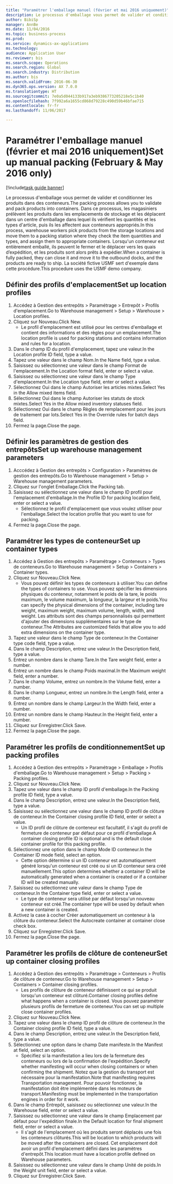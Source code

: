 ```yaml
--- 
title: "Paramétrer l'emballage manuel (février et mai 2016 uniquement)"
description: Le processus d'emballage vous permet de valider et conditionner les produits dans des conteneurs.
author: BibiSp
manager: AnnBe
ms.date: 11/04/2016
ms.topic: business-process
ms.prod: 
ms.service: dynamics-ax-applications
ms.technology: 
audience: Application User
ms.reviewer: bis
ms.search.scope: Operations
ms.search.region: Global
ms.search.industry: Distribution
ms.author: bis
ms.search.validFrom: 2016-06-30
ms.dyn365.ops.version: AX 7.0.0
ms.translationtype: HT
ms.sourcegitcommit: 7e0a5d044133b917a3eb9386773205218e5c1b40
ms.openlocfilehash: 7f992a6a1655cd868d79228c490d59b46bfae715
ms.contentlocale: fr-fr
ms.lasthandoff: 11/06/2017

---
```

# <a name="set-up-manual-packing-february--may-2016-only"></a><span data-ttu-id="64c50-103">Paramétrer l'emballage manuel (février et mai 2016 uniquement)</span><span class="sxs-lookup"><span data-stu-id="64c50-103">Set up manual packing (February & May 2016 only)</span></span>

[!include[task guide banner](../../includes/task-guide-banner.md)]

<span data-ttu-id="64c50-104">Le processus d'emballage vous permet de valider et conditionner les produits dans des conteneurs.</span><span class="sxs-lookup"><span data-stu-id="64c50-104">The packing process allows you to validate and pack products into containers.</span></span> <span data-ttu-id="64c50-105">Dans ce processus, les magasiniers prélèvent les produits dans les emplacements de stockage et les déplacent dans un centre d'emballage dans lequel ils vérifient les quantités et les types d'article, puis ils les affectent aux conteneurs appropriés.</span><span class="sxs-lookup"><span data-stu-id="64c50-105">In this process, warehouse workers pick products from the storage locations and move them to a packing station where they check the item quantities and types, and assign them to appropriate containers.</span></span> <span data-ttu-id="64c50-106">Lorsqu'un conteneur est entièrement emballé, ils peuvent le fermer et le déplacer vers les quais d’expédition, et les produits sont alors prêts à expédier.</span><span class="sxs-lookup"><span data-stu-id="64c50-106">When a container is fully packed, they can close it and move it to the outbound docks, and the products are ready to ship.</span></span> <span data-ttu-id="64c50-107">La société fictive USMF sert d'exemple dans cette procédure.</span><span class="sxs-lookup"><span data-stu-id="64c50-107">This procedure uses the USMF demo company.</span></span>


## <a name="set-up-location-profiles"></a><span data-ttu-id="64c50-108">Définir des profils d'emplacement</span><span class="sxs-lookup"><span data-stu-id="64c50-108">Set up location profiles</span></span>
1. <span data-ttu-id="64c50-109">Accédez à Gestion des entrepôts > Paramétrage > Entrepôt > Profils d'emplacement.</span><span class="sxs-lookup"><span data-stu-id="64c50-109">Go to Warehouse management > Setup > Warehouse > Location profiles.</span></span>
2. <span data-ttu-id="64c50-110">Cliquez sur Nouveau.</span><span class="sxs-lookup"><span data-stu-id="64c50-110">Click New.</span></span>
    * <span data-ttu-id="64c50-111">Le profil d'emplacement est utilisé pour les centres d'emballage et contient des informations et des règles pour un emplacement.</span><span class="sxs-lookup"><span data-stu-id="64c50-111">The location profile is used for packing stations and contains information and rules for a location.</span></span>  
3. <span data-ttu-id="64c50-112">Dans le champ ID du profil d'emplacement, tapez une valeur.</span><span class="sxs-lookup"><span data-stu-id="64c50-112">In the Location profile ID field, type a value.</span></span>
4. <span data-ttu-id="64c50-113">Tapez une valeur dans le champ Nom.</span><span class="sxs-lookup"><span data-stu-id="64c50-113">In the Name field, type a value.</span></span>
5. <span data-ttu-id="64c50-114">Saisissez ou sélectionnez une valeur dans le champ Format de l'emplacement.</span><span class="sxs-lookup"><span data-stu-id="64c50-114">In the Location format field, enter or select a value.</span></span>
6. <span data-ttu-id="64c50-115">Saisissez ou sélectionnez une valeur dans le champ Type d'emplacement.</span><span class="sxs-lookup"><span data-stu-id="64c50-115">In the Location type field, enter or select a value.</span></span>
7. <span data-ttu-id="64c50-116">Sélectionnez Oui dans le champ Autoriser les articles mixtes.</span><span class="sxs-lookup"><span data-stu-id="64c50-116">Select Yes in the Allow mixed items field.</span></span>
8. <span data-ttu-id="64c50-117">Sélectionnez Oui dans le champ Autoriser les statuts de stock mixtes.</span><span class="sxs-lookup"><span data-stu-id="64c50-117">Select Yes in the Allow mixed  inventory statuses field.</span></span>
9. <span data-ttu-id="64c50-118">Sélectionnez Oui dans le champ Règles de remplacement pour les jours de traitement par lots.</span><span class="sxs-lookup"><span data-stu-id="64c50-118">Select Yes in the Override rules for batch days field.</span></span>
10. <span data-ttu-id="64c50-119">Fermez la page.</span><span class="sxs-lookup"><span data-stu-id="64c50-119">Close the page.</span></span>

## <a name="set-up-warehouse-management-parameters"></a><span data-ttu-id="64c50-120">Définir les paramètres de gestion des entrepôts</span><span class="sxs-lookup"><span data-stu-id="64c50-120">Set up warehouse management parameters</span></span> 
1. <span data-ttu-id="64c50-121">Acccédez à Gestion des entrepôts > Configuration > Paramètres de gestion des entrepôts.</span><span class="sxs-lookup"><span data-stu-id="64c50-121">Go to Warehouse management > Setup > Warehouse management parameters.</span></span>
2. <span data-ttu-id="64c50-122">Cliquez sur l'onglet Emballage.</span><span class="sxs-lookup"><span data-stu-id="64c50-122">Click the Packing tab.</span></span>
3. <span data-ttu-id="64c50-123">Saisissez ou sélectionnez une valeur dans le champ ID profil pour l'emplacement d'emballage.</span><span class="sxs-lookup"><span data-stu-id="64c50-123">In the Profile ID for packing location field, enter or select a value.</span></span>
    * <span data-ttu-id="64c50-124">Sélectionnez le profil d'emplacement que vous voulez utiliser pour l'emballage.</span><span class="sxs-lookup"><span data-stu-id="64c50-124">Select the location profile that you want to use for packing.</span></span>  
4. <span data-ttu-id="64c50-125">Fermez la page.</span><span class="sxs-lookup"><span data-stu-id="64c50-125">Close the page.</span></span>

## <a name="set-up-container-types"></a><span data-ttu-id="64c50-126">Paramétrer les types de conteneur</span><span class="sxs-lookup"><span data-stu-id="64c50-126">Set up container types</span></span>
1. <span data-ttu-id="64c50-127">Accédez à Gestion des entrepôts > Paramétrage > Conteneurs > Types de conteneurs.</span><span class="sxs-lookup"><span data-stu-id="64c50-127">Go to Warehouse management > Setup > Containers > Container types.</span></span>
2. <span data-ttu-id="64c50-128">Cliquez sur Nouveau.</span><span class="sxs-lookup"><span data-stu-id="64c50-128">Click New.</span></span>
    * <span data-ttu-id="64c50-129">Vous pouvez définir les types de conteneurs à utiliser.</span><span class="sxs-lookup"><span data-stu-id="64c50-129">You can define the types of containers to use.</span></span> <span data-ttu-id="64c50-130">Vous pouvez spécifier les dimensions physiques du conteneur, notamment le poids de la tare, le poids maximum, le volume maximum, la longueur, la largeur et le poids.</span><span class="sxs-lookup"><span data-stu-id="64c50-130">You can specify the physical dimensions of the container, including tare weight, maximum weight, maximum volume, length, width, and weight.</span></span>  <span data-ttu-id="64c50-131">Les attributs sont des champs personnalisés qui permettent d'ajouter des dimensions supplémentaires sur le type de conteneur.</span><span class="sxs-lookup"><span data-stu-id="64c50-131">The Attributes are customized fields that allow you to add extra dimensions on the container type.</span></span>     
3. <span data-ttu-id="64c50-132">Tapez une valeur dans le champ Type de conteneur.</span><span class="sxs-lookup"><span data-stu-id="64c50-132">In the Container type code field, type a value.</span></span>
4. <span data-ttu-id="64c50-133">Dans le champ Description, entrez une valeur.</span><span class="sxs-lookup"><span data-stu-id="64c50-133">In the Description field, type a value.</span></span>
5. <span data-ttu-id="64c50-134">Entrez un nombre dans le champ Tare.</span><span class="sxs-lookup"><span data-stu-id="64c50-134">In the Tare weight field, enter a number.</span></span>
6. <span data-ttu-id="64c50-135">Entrez un nombre dans le champ Poids maximal.</span><span class="sxs-lookup"><span data-stu-id="64c50-135">In the Maximum weight field, enter a number.</span></span>
7. <span data-ttu-id="64c50-136">Dans le champ Volume, entrez un nombre.</span><span class="sxs-lookup"><span data-stu-id="64c50-136">In the Volume field, enter a number.</span></span>
8. <span data-ttu-id="64c50-137">Dans le champ Longueur, entrez un nombre.</span><span class="sxs-lookup"><span data-stu-id="64c50-137">In the Length field, enter a number.</span></span>
9. <span data-ttu-id="64c50-138">Entrez un nombre dans le champ Largeur.</span><span class="sxs-lookup"><span data-stu-id="64c50-138">In the Width field, enter a number.</span></span>
10. <span data-ttu-id="64c50-139">Entrez un nombre dans le champ Hauteur.</span><span class="sxs-lookup"><span data-stu-id="64c50-139">In the Height field, enter a number.</span></span>
11. <span data-ttu-id="64c50-140">Cliquez sur Enregistrer.</span><span class="sxs-lookup"><span data-stu-id="64c50-140">Click Save.</span></span>
12. <span data-ttu-id="64c50-141">Fermez la page.</span><span class="sxs-lookup"><span data-stu-id="64c50-141">Close the page.</span></span>

## <a name="set-up-packing-profiles"></a><span data-ttu-id="64c50-142">Paramétrer les profils de conditionnement</span><span class="sxs-lookup"><span data-stu-id="64c50-142">Set up packing profiles</span></span>
1. <span data-ttu-id="64c50-143">Accédez à Gestion des entrepôts > Paramétrage > Emballage > Profils d'emballage.</span><span class="sxs-lookup"><span data-stu-id="64c50-143">Go to Warehouse management > Setup > Packing > Packing profiles.</span></span>
2. <span data-ttu-id="64c50-144">Cliquez sur Nouveau.</span><span class="sxs-lookup"><span data-stu-id="64c50-144">Click New.</span></span>
3. <span data-ttu-id="64c50-145">Tapez une valeur dans le champ ID profil d'emballage.</span><span class="sxs-lookup"><span data-stu-id="64c50-145">In the Packing profile ID field, type a value.</span></span>
4. <span data-ttu-id="64c50-146">Dans le champ Description, entrez une valeur.</span><span class="sxs-lookup"><span data-stu-id="64c50-146">In the Description field, type a value.</span></span>
5. <span data-ttu-id="64c50-147">Saisissez ou sélectionnez une valeur dans le champ ID profil de clôture de conteneur.</span><span class="sxs-lookup"><span data-stu-id="64c50-147">In the Container closing profile ID field, enter or select a value.</span></span>
    * <span data-ttu-id="64c50-148">Un ID profil de clôture de conteneur est facultatif, il s'agit du profil de fermeture de conteneur par défaut pour ce profil d'emballage.</span><span class="sxs-lookup"><span data-stu-id="64c50-148">A container closing profile ID is optional and is the default close container profile for this packing profile.</span></span>  
6. <span data-ttu-id="64c50-149">Sélectionnez une option dans le champ Mode ID conteneur.</span><span class="sxs-lookup"><span data-stu-id="64c50-149">In the Container ID mode field, select an option.</span></span>
    * <span data-ttu-id="64c50-150">Cette option détermine si un ID conteneur est automatiquement généré lorsqu'un conteneur est créé ou si un ID conteneur sera créé manuellement.</span><span class="sxs-lookup"><span data-stu-id="64c50-150">This option determines whether a container ID will be automatically generated when a container is created or if a container ID will be created manually.</span></span>  
7. <span data-ttu-id="64c50-151">Saisissez ou sélectionnez une valeur dans le champ Type de conteneur.</span><span class="sxs-lookup"><span data-stu-id="64c50-151">In the Container type field, enter or select a value.</span></span>
    * <span data-ttu-id="64c50-152">Le type de conteneur sera utilisé par défaut lorsqu'un nouveau conteneur est créé.</span><span class="sxs-lookup"><span data-stu-id="64c50-152">The container type will be used by default when a new container is created.</span></span>  
8. <span data-ttu-id="64c50-153">Activez la case à cocher Créer automatiquement un conteneur à la clôture du conteneur.</span><span class="sxs-lookup"><span data-stu-id="64c50-153">Select the Autocreate container at container close check box.</span></span>
9. <span data-ttu-id="64c50-154">Cliquez sur Enregistrer.</span><span class="sxs-lookup"><span data-stu-id="64c50-154">Click Save.</span></span>
10. <span data-ttu-id="64c50-155">Fermez la page.</span><span class="sxs-lookup"><span data-stu-id="64c50-155">Close the page.</span></span>

## <a name="set-up-container-closing-profiles"></a><span data-ttu-id="64c50-156">Paramétrer les profils de clôture de conteneur</span><span class="sxs-lookup"><span data-stu-id="64c50-156">Set up container closing profiles</span></span>
1. <span data-ttu-id="64c50-157">Accédez à Gestion des entrepôts > Paramétrage > Conteneurs > Profils de clôture de conteneur.</span><span class="sxs-lookup"><span data-stu-id="64c50-157">Go to Warehouse management > Setup > Containers > Container closing profiles.</span></span>
    * <span data-ttu-id="64c50-158">Les profils de clôture de conteneur définissent ce qui se produit lorsqu'un conteneur est clôturé.</span><span class="sxs-lookup"><span data-stu-id="64c50-158">Container closing profiles define what happens when a container is closed.</span></span> <span data-ttu-id="64c50-159">Vous pouvez paramétrer plusieurs profils de fermeture de conteneur.</span><span class="sxs-lookup"><span data-stu-id="64c50-159">You can set up multiple close container profiles.</span></span>       
2. <span data-ttu-id="64c50-160">Cliquez sur Nouveau.</span><span class="sxs-lookup"><span data-stu-id="64c50-160">Click New.</span></span>
3. <span data-ttu-id="64c50-161">Tapez une valeur dans le champ ID profil de clôture de conteneur.</span><span class="sxs-lookup"><span data-stu-id="64c50-161">In the Container closing profile ID field, type a value.</span></span>
4. <span data-ttu-id="64c50-162">Dans le champ Description, entrez une valeur.</span><span class="sxs-lookup"><span data-stu-id="64c50-162">In the Description field, type a value.</span></span>
5. <span data-ttu-id="64c50-163">Sélectionnez une option dans le champ Date manifeste.</span><span class="sxs-lookup"><span data-stu-id="64c50-163">In the Manifest at field, select an option.</span></span>
    * <span data-ttu-id="64c50-164">Spécifiez si la manifestation a lieu lors de la fermeture des conteneurs ou lors de la confirmation de l'expédition.</span><span class="sxs-lookup"><span data-stu-id="64c50-164">Specify whether manifesting will occur when closing containers or when confirming the shipment.</span></span> <span data-ttu-id="64c50-165">Notez que la gestion du transport est nécessaire pour la manifestation.</span><span class="sxs-lookup"><span data-stu-id="64c50-165">Note that manifesting requires Transportation management.</span></span> <span data-ttu-id="64c50-166">Pour pouvoir fonctionner, la manifestation doit être implémentée dans les moteurs de transport.</span><span class="sxs-lookup"><span data-stu-id="64c50-166">Manifesting must be implemented in the transportation engines in order for it work.</span></span>  
6. <span data-ttu-id="64c50-167">Dans le champ Entrepôt, saisissez ou sélectionnez une valeur.</span><span class="sxs-lookup"><span data-stu-id="64c50-167">In the Warehouse field, enter or select a value.</span></span>
7. <span data-ttu-id="64c50-168">Saisissez ou sélectionnez une valeur dans le champ Emplacement par défaut pour l'expédition finale.</span><span class="sxs-lookup"><span data-stu-id="64c50-168">In the Default location for final shipment field, enter or select a value.</span></span>
    * <span data-ttu-id="64c50-169">Il s'agit de l'emplacement où les produits seront déplacés une fois les conteneurs clôturés.</span><span class="sxs-lookup"><span data-stu-id="64c50-169">This will be location to which products will be moved after the containers are closed.</span></span> <span data-ttu-id="64c50-170">Cet emplacement doit avoir un profil d'emplacement défini dans les paramètres d'entrepôt.</span><span class="sxs-lookup"><span data-stu-id="64c50-170">This location must have a location profile defined on Warehouse parameters.</span></span>  
8. <span data-ttu-id="64c50-171">Saisissez ou sélectionnez une valeur dans le champ Unité de poids.</span><span class="sxs-lookup"><span data-stu-id="64c50-171">In the Weight unit field, enter or select a value.</span></span>
9. <span data-ttu-id="64c50-172">Cliquez sur Enregistrer.</span><span class="sxs-lookup"><span data-stu-id="64c50-172">Click Save.</span></span>


